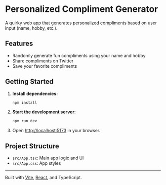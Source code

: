 # Personalized Compliment Generator

A quirky web app that generates personalized compliments based on user input (name, hobby, etc.).

## Features
- Randomly generate fun compliments using your name and hobby
- Share compliments on Twitter
- Save your favorite compliments

## Getting Started

1. **Install dependencies:**
   ```powershell
   npm install
   ```
2. **Start the development server:**
   ```powershell
   npm run dev
   ```
3. Open [http://localhost:5173](http://localhost:5173) in your browser.

## Project Structure
- `src/App.tsx`: Main app logic and UI
- `src/App.css`: App styles

---

Built with [Vite](https://vitejs.dev/), [React](https://react.dev/), and TypeScript.

